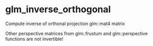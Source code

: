 # glm_inverse_orthogonal
Compute inverse of orthonal projection glm::mat4 matrix

Other perspective matrices from glm::frustum and glm::perspective functions are not invertible!
